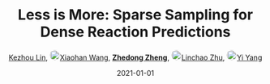 ---
title: "Less is More: Sparse Sampling for Dense Reaction Predictions"
collection: publications
permalink: /publication/Less-is-2021
date: 2021-01-01
doi: 
keywords: 
venue: 'CVPR Workshop of Affective Understanding in Video on Evoked Expressions from Videos (EEV) Challenge (the 2nd Place)'
paperurl: 'https://zdzheng.xyz/files/CVPRW2021_EEV.pdf'
code: 'https://github.com/HenryLittle/EEV-Challenge-2021'
author: '<a href="https://zdzheng.xyz/authors/Kezhou-Lin" class="author">Kezhou Lin</a>, <a href="https://zdzheng.xyz/authors/Xiaohan-Wang" class="author"> <img src="https://zdzheng.xyz/files/xiaohan-wang.jpeg" alt="Xiaohan-Wang" style="border-radius: 50%; height:20px; width:20px">Xiaohan Wang</a>, <strong><a href="https://zdzheng.xyz/authors/Zhedong-Zheng" class="author">Zhedong Zheng</a></strong>, <a href="https://zdzheng.xyz/authors/Linchao-Zhu" class="author"> <img src="https://zdzheng.xyz/files/linchao-zhu.jpeg" alt="Linchao-Zhu" style="border-radius: 50%; height:20px; width:20px">Linchao Zhu</a>, <a href="https://zdzheng.xyz/authors/Yi-Yang" class="author"> <img src="https://zdzheng.xyz/files/yi-yang.jpeg" alt="Yi-Yang" style="border-radius: 50%; height:20px; width:20px">Yi Yang</a>'
sqlauthor: '{"@type": "Person","name": "Kezhou Lin"}, {"@type": "Person","name": Xiaohan Wang"}, {"@type": "Person","name": Zhedong Zheng"}, {"@type": "Person","name": Linchao Zhu"}, {"@type": "Person","name": Yi Yang"}'
citation: ' Kezhou Lin,  Xiaohan Wang,  Zhedong Zheng,  Linchao Zhu,  Yi Yang, &quot;Less is More: Sparse Sampling for Dense Reaction Predictions.&quot; CVPR Workshop of Affective Understanding in Video on Evoked Expressions from Videos (EEV) Challenge (the 2nd Place), 2021.'
pub_year: '2021'
bib: >
    @inproceedings{lin2021more,<br>author = "Lin, Kezhou and Wang, Xiaohan and Zheng, Zhedong and Zhu, Linchao and Yang, Yi",<br>title = "Less is More: Sparse Sampling for Dense Reaction Predictions",<br>year = "2021",<br>booktitle = "CVPR Workshop of Affective Understanding in Video on Evoked Expressions from Videos (EEV) Challenge (the 2nd Place)",<br>url = "https://zdzheng.xyz/files/CVPRW2021\_EEV.pdf",<br>code = "https://github.com/HenryLittle/EEV-Challenge-2021"
    }

---